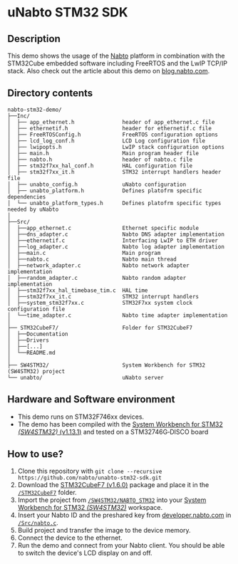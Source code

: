 # uNabto STM32 SDK

## Description

This demo shows the usage of the [Nabto](http://www.nabto.com/) platform in combination with the STM32Cube embedded software including FreeRTOS and the LwIP TCP/IP stack. Also check out the article about this demo on [blog.nabto.com](https://blog.nabto.com/2016/04/24/nabto-freertos-running-on-cortex-m7-using-the-st-stm32f746g-disco-board/).

## Directory contents

```
nabto-stm32-demo/
├──Inc/
│  ├── app_ethernet.h               header of app_ethernet.c file
│  ├── ethernetif.h                 header for ethernetif.c file
│  ├── FreeRTOSConfig.h             FreeRTOS configuration options
│  ├── lcd_log_conf.h               LCD Log configuration file
│  ├── lwipopts.h                   LwIP stack configuration options
│  ├── main.h                       Main program header file
│  ├── nabto.h                      header of nabto.c file
│  ├── stm32f7xx_hal_conf.h         HAL configuration file
│  ├── stm32f7xx_it.h               STM32 interrupt handlers header file
│  ├── unabto_config.h              uNabto configuration
│  ├── unabto_platform.h            Defines platofrm specific dependencies
│  └── unabto_platform_types.h      Defines platofrm specific types needed by uNabto
│
├──Src/
│  ├──app_ethernet.c                Ethernet specific module
│  ├──dns_adapter.c                 Nabto DNS adapter implementation
│  ├──ethernetif.c                  Interfacing LwIP to ETH driver
│  ├──log_adapter.c                 Nabto log adapter implementation
│  ├──main.c                        Main program
│  ├──nabto.c                       Nabto main thread
│  ├──network_adapter.c             Nabto network adapter implementation
│  ├──random_adapter.c              Nabto random adapter implementation
│  ├──stm32f7xx_hal_timebase_tim.c  HAL time
│  ├──stm32f7xx_it.c                STM32 interrupt handlers
│  ├──system_stm32f7xx.c            STM32F7xx system clock configuration file
│  └──time_adapter.c                Nabto time adapter implementation
│
├── STM32CubeF7/                    Folder for STM32CubeF7
│  ├──Documentation
│  ├──Drivers
│  ├──[...]
│  └──README.md
│
├── SW4STM32/                       System Workbench for STM32 (SW4STM32) project
└── unabto/                         uNabto server
```
  
## Hardware and Software environment

- This demo runs on STM32F746xx devices.
- The demo has been compiled with the [System Workbench for STM32 _(SW4STM32)_ (v1.13.1)][sw4stm32] and tested on a STM32746G&#x2011;DISCO board

## How to use?

1. Clone this repository with `git clone --recursive https://github.com/nabto/unabto-stm32-sdk.git`
2. Download the [STM32CubeF7 (v1.6.0)][stm32cubef7] package and place it in the [`/STM32CubeF7`](/STM32CubeF7) folder.
3. Import the project from [`/SW4STM32/NABTO_STM32`](/SW4STM32/NABTO_STM32) into your [System Workbench for STM32 _(SW4STM32)_][sw4stm32] workspace.
4. Insert your Nabto ID and the preshared key from [developer.nabto.com](http://developer.nabto.com/) in [`/Src/nabto.c`](/Src/nabto.c). 
5. Build project and transfer the image to the device memory.
6. Connect the device to the ethernet.
7. Run the demo and connect from your Nabto client. You should be able to switch the device's LCD display on and off.

[stm32cubef7]: http://www2.st.com/content/st_com/en/products/embedded-software/mcus-embedded-software/stm32-embedded-software/stm32cube-embedded-software/stm32cubef7.html
[sw4stm32]: http://www.st.com/sw4stm32

